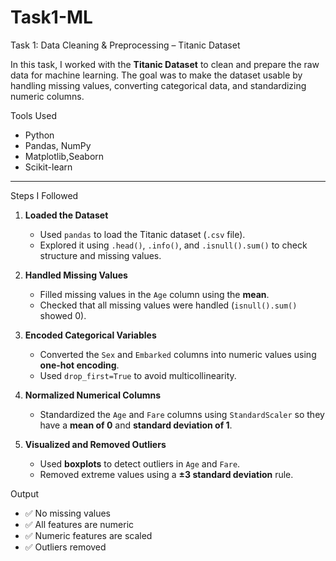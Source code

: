 # Task1-ML

Task 1: Data Cleaning & Preprocessing – Titanic Dataset

In this task, I worked with the **Titanic Dataset** to clean and prepare the raw data for machine learning. The goal was to make the dataset usable by handling missing values, converting categorical data, and standardizing numeric columns.

 Tools Used

* Python
* Pandas, NumPy
* Matplotlib,Seaborn
* Scikit-learn

---

 Steps I Followed

1. **Loaded the Dataset**

   * Used `pandas` to load the Titanic dataset (`.csv` file).
   * Explored it using `.head()`, `.info()`, and `.isnull().sum()` to check structure and missing values.

2. **Handled Missing Values**

   * Filled missing values in the `Age` column using the **mean**.
   * Checked that all missing values were handled (`isnull().sum()` showed 0).

3. **Encoded Categorical Variables**

   * Converted the `Sex` and `Embarked` columns into numeric values using **one-hot encoding**.
   * Used `drop_first=True` to avoid multicollinearity.

4. **Normalized Numerical Columns**

   * Standardized the `Age` and `Fare` columns using `StandardScaler` so they have a **mean of 0** and **standard deviation of 1**.

5. **Visualized and Removed Outliers**

   * Used **boxplots** to detect outliers in `Age` and `Fare`.
   * Removed extreme values using a **±3 standard deviation** rule.

Output

* ✅ No missing values
* ✅ All features are numeric
* ✅ Numeric features are scaled
* ✅ Outliers removed

